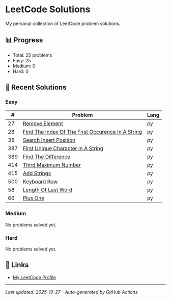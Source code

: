 # LeetCode Solutions

My personal collection of LeetCode problem solutions.

## 📊 Progress

<!-- LEETCODE-STATS:START -->
- Total: 25 problems
- Easy: 25
- Medium: 0
- Hard: 0
<!-- LEETCODE-STATS:END -->

## 📝 Recent Solutions

### Easy
<!-- LEETCODE-EASY:START -->
| # | Problem | Lang |
|---|---------|------|
| 27 | [Remove Element](27_remove_element.py) | py |
| 28 | [Find The Index Of The First Occurence In A String](28_find_the_index_of_the_first_occurence_in_a_string.py) | py |
| 35 | [Search Insert Position](35_search_insert_position.py) | py |
| 387 | [First Unique Character In A String](387_first_unique_character_in_a_string.py) | py |
| 389 | [Find The Difference](389_find_the_difference.py) | py |
| 414 | [Third Maximum Number](414_third_maximum_number.py) | py |
| 415 | [Add Strings](415_add_strings.py) | py |
| 500 | [Keyboard Row](500_keyboard_row.py) | py |
| 58 | [Length Of Last Word](58_length_of_last_word.py) | py |
| 66 | [Plus One](66_plus_one.py) | py |
<!-- LEETCODE-EASY:END -->

### Medium
<!-- LEETCODE-MEDIUM:START -->
No problems solved yet.
<!-- LEETCODE-MEDIUM:END -->

### Hard
<!-- LEETCODE-HARD:START -->
No problems solved yet.
<!-- LEETCODE-HARD:END -->

## 🔗 Links

- [My LeetCode Profile](https://leetcode.com/EY9hEwXP6z)

---
*Last updated: 2025-10-27 - Auto-generated by GitHub Actions*